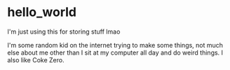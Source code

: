 # hello_world
I'm just using this for storing stuff lmao


I'm some random kid on the internet trying to make some things, not much else about me other than I sit at my computer all day and do weird things. I also like Coke Zero.
